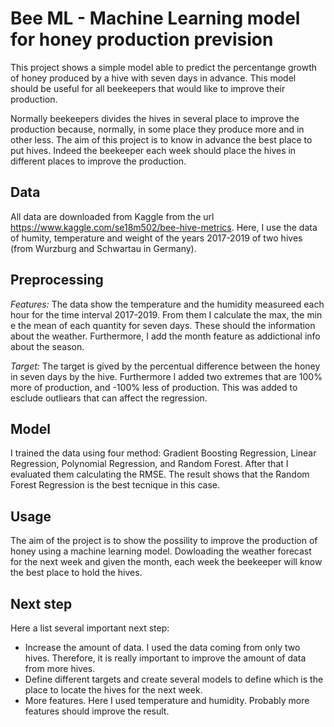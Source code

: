 # Bee ML - Machine Learning model for honey production prevision

This project shows a simple model able to predict the percentange growth of honey produced by a hive with seven days in advance. This model should be useful for all beekeepers that would like to improve their production.

Normally beekeepers divides the hives in several place to improve the production because, normally, in some place they produce more and in other less. The aim of this project is to know in advance the best place to put hives. Indeed the beekeeper each week should place the hives in different places to improve the production.

## Data 
All data are downloaded from Kaggle from the url https://www.kaggle.com/se18m502/bee-hive-metrics. Here, I use the data of humity, temperature and weight of the years 2017-2019 of two hives (from Wurzburg and Schwartau in Germany).

## Preprocessing

*Features:* The data show the temperature and the humidity measureed each hour for the time interval 2017-2019. From them I calculate the max, the min e the mean of each quantity for seven days. These should the information about the weather. Furthermore, I add the month feature as addictional info about the season. 

*Target:* The target is gived by the percentual difference between the honey in seven days by the hive. Furthermore I added two extremes that are 100% more of production, and -100% less of production. This was added to esclude outliears that can affect the regression.

## Model
I trained the data using four method: Gradient Boosting Regression, Linear Regression, Polynomial Regression, and Random Forest. After that I evaluated them calculating the RMSE. The result shows that the Random Forest Regression is the best tecnique in this case.

## Usage

The aim of the project is to show the possility to improve the production of honey using a machine learning model. Dowloading the weather forecast for the next week and given the month, each week the beekeeper will know the best place to hold the hives.

## Next step 
Here a list several important next step:
- Increase the amount of data. I used the data coming from only two hives. Therefore, it is really important to improve the amount of data from more hives.
- Define different targets and create several models to define which is the place to locate the hives for the next week.
- More features. Here I used temperature and humidity. Probably more features should improve the result. 
 
